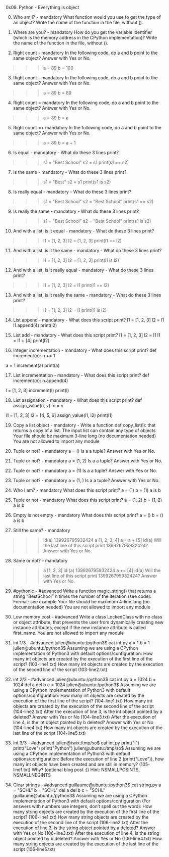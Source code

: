 0x09. Python - Everything is object

0. Who am I? - mandatory
What function would you use to get the type of an object?
Write the name of the function in the file, without ().

1. Where are you? - mandatory
How do you get the variable identifier (which is the memory address in the CPython implementation)?
Write the name of the function in the file, without ().

2. Right count - mandatory
In the following code, do a and b point to the same object? Answer with Yes or No.
>>> a = 89
>>> b = 100

3. Right count - mandatory
In the following code, do a and b point to the same object? Answer with Yes or No.
>>> a = 89
>>> b = 89

4. Right count = mandatory
In the following code, do a and b point to the same object? Answer with Yes or No.
>>> a = 89
>>> b = a

5. Right count =+ mandatory
In the following code, do a and b point to the same object? Answer with Yes or No.
>>> a = 89
>>> b = a + 1

6. Is equal - mandatory - What do these 3 lines print?
>>> s1 = "Best School"
>>> s2 = s1
>>> print(s1 == s2)

7. Is the same - mandatory - What do these 3 lines print?
>>> s1 = "Best"
>>> s2 = s1
>>> print(s1 is s2)

8. Is really equal - mandatory - What do these 3 lines print?
>>> s1 = "Best School"
>>> s2 = "Best School"
>>> print(s1 == s2)

9. Is really the same - mandatory - What do these 3 lines print?
>>> s1 = "Best School"
>>> s2 = "Best School"
>>> print(s1 is s2)

10. And with a list, is it equal - mandatory - What do these 3 lines print?
>>> l1 = [1, 2, 3]
>>> l2 = [1, 2, 3] 
>>> print(l1 == l2)

11. And with a list, is it the same - mandatory - What do these 3 lines print?
>>> l1 = [1, 2, 3]
>>> l2 = [1, 2, 3]
>>> print(l1 is l2)

12. And with a list, is it really equal - mandatory - What do these 3 lines print?
>>> l1 = [1, 2, 3]
>>> l2 = l1
>>> print(l1 == l2)

13. And with a list, is it really the same - mandatory - What do these 3 lines print?
>>> l1 = [1, 2, 3]
>>> l2 = l1
>>> print(l1 is l2)

14. List append - mandatory - What does this script print?
l1 = [1, 2, 3]
l2 = l1
l1.append(4)
print(l2)

15. List add - mandatory - What does this script print?
l1 = [1, 2, 3]
l2 = l1
l1 = l1 + [4]
print(l2)

16. Integer incrementation - mandatory - What does this script print?
def increment(n):
    n += 1

a = 1
increment(a)
print(a)

17. List incrementation - mandatory - What does this script print?
def increment(n):
    n.append(4)

l = [1, 2, 3]
increment(l)
print(l)

18. List assignation - mandatory - What does this script print?
def assign_value(n, v):
    n = v

l1 = [1, 2, 3]
l2 = [4, 5, 6]
assign_value(l1, l2)
print(l1)

19. Copy a list object - mandatory - Write a function def copy_list(l): that returns a copy of a list.
The input list can contain any type of objects
Your file should be maximum 3-line long (no documentation needed)
You are not allowed to import any module

20. Tuple or not? - mandatory
a = ()
Is a a tuple? Answer with Yes or No.

21. Tuple or not? - mandatory
a = (1, 2)
Is a a tuple? Answer with Yes or No.

22. Tuple or not? - mandatory
a = (1)
Is a a tuple? Answer with Yes or No.

23. Tuple or not? - mandatory
a = (1, )
Is a a tuple? Answer with Yes or No.

24. Who I am? - mandatory
What does this script print?
a = (1)
b = (1)
a is b

25. Tuple or not - mandatory
What does this script print?
a = (1, 2)
b = (1, 2)
a is b

26. Empty is not empty - mandatory
What does this script print?
a = ()
b = ()
a is b

27. Still the same? - mandatory
>>> id(a)
139926795932424
>>> a
[1, 2, 3, 4]
>>> a = a + [5]
>>> id(a)
Will the last line of this script print 139926795932424? Answer with Yes or No.

28. Same or not? - mandatory
>>> a
[1, 2, 3]
>>> id (a)
139926795932424
>>> a += [4]
>>> id(a)
Will the last line of this script print 139926795932424? Answer with Yes or No.

29. #pythonic - #advanced
Write a function magic_string() that returns a string “BestSchool” n times the number of the iteration (see code):
Format: see example
Your file should be maximum 4-line long (no documentation needed)
You are not allowed to import any module

30. Low memory cost - #advanced
Write a class LockedClass with no class or object attribute, that prevents the user from dynamically creating new instance attributes, except if the new instance attribute is called first_name.
You are not allowed to import any module

31. int 1/3 - #advanced
julien@ubuntu:/python3$ cat int.py 
a = 1
b = 1
julien@ubuntu:/python3$ 
Assuming we are using a CPython implementation of Python3 with default options/configuration:
How many int objects are created by the execution of the first line of the script? (103-line1.txt)
How many int objects are created by the execution of the second line of the script (103-line2.txt)

32. int 2/3 - #advanced
julien@ubuntu:/python3$ cat int.py
a = 1024
b = 1024
del a
del b
c = 1024
julien@ubuntu:/python3$ 
Assuming we are using a CPython implementation of Python3 with default options/configuration:
How many int objects are created by the execution of the first line of the script? (104-line1.txt)
How many int objects are created by the execution of the second line of the script (104-line2.txt)
After the execution of line 3, is the int object pointed by a deleted? Answer with Yes or No (104-line3.txt)
After the execution of line 4, is the int object pointed by b deleted? Answer with Yes or No (104-line4.txt)
How many int objects are created by the execution of the last line of the script (104-line5.txt)

33. int 3/3 - #advanced
julien@twix:/tmp/so$ cat int.py
print("I")
print("Love")
print("Python")
julien@ubuntu:/tmp/so$ 
Assuming we are using a CPython implementation of Python3 with default options/configuration:
Before the execution of line 2 (print("Love")), how many int objects have been created and are still in memory? (105-line1.txt)
Why? (optional blog post :))
Hint: NSMALLPOSINTS, NSMALLNEGINTS

34. Clear strings - #advanced
guillaume@ubuntu:/python3$ cat string.py
a = "SCHL"
b = "SCHL"
del a
del b
c = "SCHL"
guillaume@ubuntu:/python3$ 
Assuming we are using a CPython implementation of Python3 with default options/configuration (For answers with numbers use integers, don’t spell out the word):
How many string objects are created by the execution of the first line of the script? (106-line1.txt)
How many string objects are created by the execution of the second line of the script (106-line2.txt)
After the execution of line 3, is the string object pointed by a deleted? Answer with Yes or No (106-line3.txt)
After the execution of line 4, is the string object pointed by b deleted? Answer with Yes or No (106-line4.txt)
How many string objects are created by the execution of the last line of the script (106-line5.txt)
